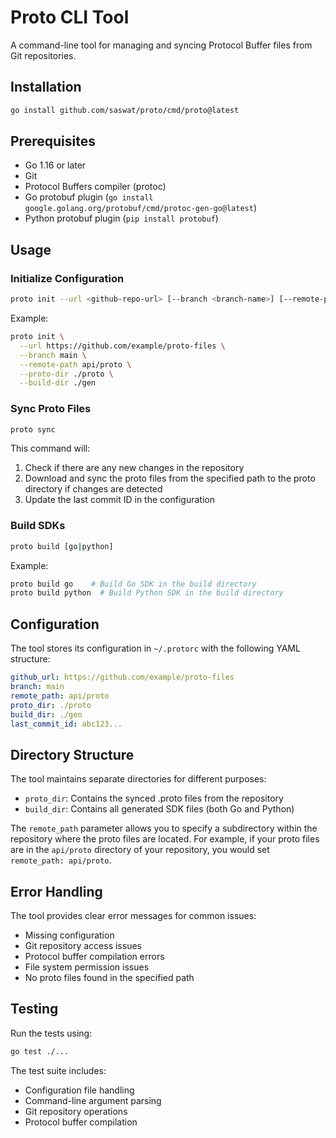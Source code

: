 # Proto CLI Tool

A command-line tool for managing and syncing Protocol Buffer files from Git repositories.

## Installation

```bash
go install github.com/saswat/proto/cmd/proto@latest
```

## Prerequisites

- Go 1.16 or later
- Git
- Protocol Buffers compiler (protoc)
- Go protobuf plugin (`go install google.golang.org/protobuf/cmd/protoc-gen-go@latest`)
- Python protobuf plugin (`pip install protobuf`)

## Usage

### Initialize Configuration

```bash
proto init --url <github-repo-url> [--branch <branch-name>] [--remote-path <path>] [--proto-dir <proto-dir>] [--build-dir <build-dir>]
```

Example:
```bash
proto init \
  --url https://github.com/example/proto-files \
  --branch main \
  --remote-path api/proto \
  --proto-dir ./proto \
  --build-dir ./gen
```

### Sync Proto Files

```bash
proto sync
```

This command will:
1. Check if there are any new changes in the repository
2. Download and sync the proto files from the specified path to the proto directory if changes are detected
3. Update the last commit ID in the configuration

### Build SDKs

```bash
proto build [go|python]
```

Example:
```bash
proto build go    # Build Go SDK in the build directory
proto build python  # Build Python SDK in the build directory
```

## Configuration

The tool stores its configuration in `~/.protorc` with the following YAML structure:

```yaml
github_url: https://github.com/example/proto-files
branch: main
remote_path: api/proto
proto_dir: ./proto
build_dir: ./gen
last_commit_id: abc123...
```

## Directory Structure

The tool maintains separate directories for different purposes:
- `proto_dir`: Contains the synced .proto files from the repository
- `build_dir`: Contains all generated SDK files (both Go and Python)

The `remote_path` parameter allows you to specify a subdirectory within the repository where the proto files are located. For example, if your proto files are in the `api/proto` directory of your repository, you would set `remote_path: api/proto`.

## Error Handling

The tool provides clear error messages for common issues:
- Missing configuration
- Git repository access issues
- Protocol buffer compilation errors
- File system permission issues
- No proto files found in the specified path

## Testing

Run the tests using:

```bash
go test ./...
```

The test suite includes:
- Configuration file handling
- Command-line argument parsing
- Git repository operations
- Protocol buffer compilation